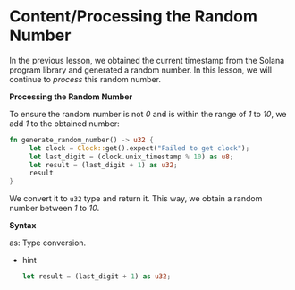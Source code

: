 # Content/**Processing the Random Number**

In the previous lesson, we obtained the current timestamp from the Solana program library and generated a random number. In this lesson, we will continue to *process* this random number.

**Processing the Random Number**

To ensure the random number is not *0* and is within the range of *1* to *10*, we add *1* to the obtained number:

```rust
fn generate_random_number() -> u32 {
     let clock = Clock::get().expect("Failed to get clock");
     let last_digit = (clock.unix_timestamp % 10) as u8;
     let result = (last_digit + 1) as u32;
     result
}
```

We convert it to `u32` type and return it. This way, we obtain a random number between *1* to *10*.

**Syntax**

as: Type conversion.

- hint
    
    ```rust
    let result = (last_digit + 1) as u32;
    ```
